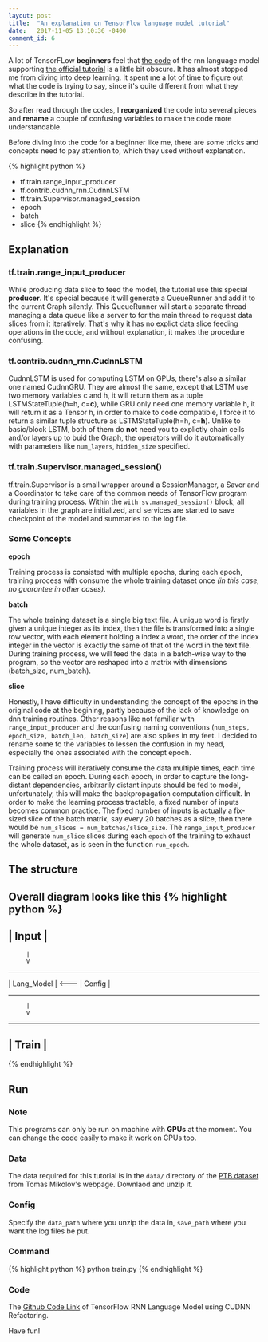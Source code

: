 ```yaml
---
layout: post
title:  "An explanation on TensorFlow language model tutorial"
date:   2017-11-05 13:10:36 -0400
comment_id: 6
---
```

A lot of TensorFLow **beginners** feel that [the code](https://github.com/tensorflow/models/blob/master/tutorials/rnn/ptb/ptb_word_lm.py) of the rnn language model supporting [the official tutorial](https://www.tensorflow.org/tutorials/recurrent) is a little bit obscure. It has almost stopped me from diving into deep learning. It spent me a lot of time to figure out what the code is trying to say, since it's quite different from what they describe in the tutorial.

So after read through the codes, I **reorganized** the code into several pieces and **rename** a couple of confusing variables to make the code more understandable.

Before diving into the code for a beginner like me, there are some tricks and concepts need to pay attention to, which they used without explanation.

{% highlight python %}
 - tf.train.range_input_producer
 - tf.contrib.cudnn_rnn.CudnnLSTM
 - tf.train.Supervisor.managed_session
 - epoch
 - batch
 - slice
{% endhighlight %}

## Explanation

### tf.train.range_input_producer

While producing data slice to feed the model, the tutorial use this special **producer**. It's special because it will generate a QueueRunner and add it to the current Graph silently. This QueueRunner will start a separate thread managing a data queue like a server to for the main thread to request data slices from it iteratively. That's why it has no explict data slice feeding operations in the code, and without explanation, it makes the procedure confusing.

### tf.contrib.cudnn_rnn.CudnnLSTM

CudnnLSTM is used for computing LSTM on GPUs, there's also a similar one named CudnnGRU. They are almost the same, except that LSTM use two memory variables c and h, it will return them as a tuple LSTMStateTuple(h=h, c=**c**), while GRU only need one memory variable h, it will return it as a Tensor h, in order to make to code compatible, I force it to return a similar tuple structure as LSTMStateTuple(h=h, c=**h**).
Unlike to basic/block LSTM, both of them do **not** need you to explictly chain cells and/or layers up to buid the Graph, the operators will do it automatically with parameters like `num_layers`, `hidden_size` specified.

### tf.train.Supervisor.managed_session()

tf.train.Supervisor is a small wrapper around a SessionManager, a Saver and a Coordinator to take care of the common needs of TensorFlow program during training process.
Within the `with sv.managed_session()` block, all variables in the graph are initialized, and services are started to save checkpoint of the model and summaries to the log file.

### Some Concepts

**epoch**

Training process is consisted with multiple epochs, during each epoch, training process with consume the whole training dataset once *(in this case, no guarantee in other cases)*.

**batch**

The whole training dataset is a single big text file. A unique word is firstly given a unique integer as its index, then the file is transformed into a single row vector, with each element holding a index a word, the order of the index integer in the vector is exactly the same of that of the word in the text file.
During training process, we will feed the data in a batch-wise way to the program, so the vector are reshaped into a matrix with dimensions (batch_size, num_batch).

**slice**

Honestly, I have difficulty in understanding the concept of the epochs in the original code at the begining, partly because of the lack of knowledge on dnn training routines. Other reasons like not familiar with `range_input_producer` and the confusing naming conventions (`num_steps, epoch_size, batch_len, batch_size`) are also spikes in my feet.
I decided to rename some fo the variables to lessen the confusion in my head, especially the ones associated with the concept epoch.


Training process will iteratively consume the data multiple times, each time can be called an epoch. During each epoch, in order to capture the long-distant dependencies, arbitrarily distant inputs should be fed to model, unfortunately, this will make the backpropagation computation difficult. In order to make the learning process tractable, a fixed number of inputs becomes common practice. The fixed number of inputs is actually a fix-sized slice of the batch matrix, say every 20 batches as a slice, then there would be `num_slices = num_batches/slice_size`. The `range_input_producer` will generate `num_slice` slices during each `epoch` of the training to exhaust the whole dataset, as is seen in the function `run_epoch`.


## The structure

Overall diagram looks like this
{% highlight python %}
   --------------
  |     Input    |
   --------------
         |
         V
   --------------        --------------
  |  Lang_Model  | <--- |    Config    |
   --------------        --------------
         |
         v
   --------------
  |     Train    |
   --------------
{% endhighlight %}

## Run

### Note

This programs can only be run on machine with **GPUs** at the moment. You can change the code easily to make it work on CPUs too.


### Data

The data required for this tutorial is in the `data/` directory of the [PTB dataset](http://www.fit.vutbr.cz/~imikolov/rnnlm/simple-examples.tgz) from Tomas Mikolov's webpage.
Downlaod and unzip it.


### Config

Specify the `data_path` where you unzip the data in, `save_path` where you want the log files be put.


### Command

{% highlight python %}
  python train.py
{% endhighlight %}


### Code

The [Github Code Link](https://github.com/mutux/ptb_lm) of TensorFlow RNN Language Model using CUDNN Refactoring.

Have fun!


